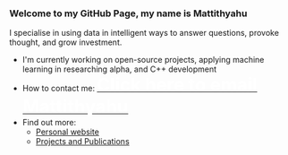 <!-- <img align="right" src="https://visitor-badge.glitch.me/badge?page_id=MattithyahuData.MattithyahuData" />   -->
### Welcome to my GitHub Page, my name is **Mattithyahu**

I specialise in using data in intelligent ways to answer questions, provoke thought, and grow investment. 

*   I'm currently working on open-source projects, applying machine learning in researching alpha, and C++ development
*   How to contact me: <a href="mailto:contactmattithyahu@gmail.com"><font size="6" color='white'><strong>Click here to email Mattithyahu</strong></font></a>
*   Find out more:
    *   [Personal website](https://mattithyahutech.co.uk)
    *   [Projects and Publications](https://mattithyahudata.github.io/)

<!-- <img align="right" src="https://visitor-badge.glitch.me/badge?page_id=MattithyahuData.MattithyahuData" />   -->

<!-- Domain: Natural Language Processing, Image Processing, Machine Learning, Deep Learning, Data Science, Data Wrangling, Data Visualization, and Data Warehousing.

Languages: Python, SQL, HTML, CSS, JavaScript, Ruby.

Framework: Flask, Ruby on Rails, AngularJS, React, Bootstrap.

Libraries & Tools: AWS EC2, AWS S3, Lambda Functions, NumPy, Pandas, Scikit-Learn, SciPy, Matplotlib, D3.js, PyTorch, Keras, NLTK, Sentry.

Data Analysis: Exploratory Data Analysis, Ensemble Methods, Strong Statistical Foundation, Model Development & Evaluation Metrics, Quantitative Methods, Google Analytics. -->









